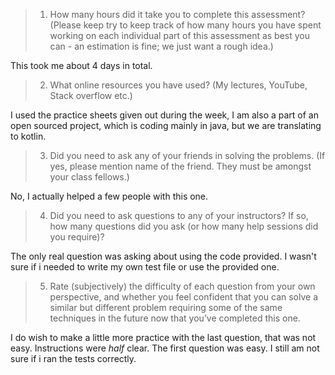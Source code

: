 > 1. How many hours did it take you to complete this assessment? (Please keep try to keep track of how many hours you have spent working on each individual part of this assessment as best you can - an estimation is fine; we just want a rough idea.)

This took me about 4 days in total.
> 2. What online resources you have used? (My lectures, YouTube, Stack overflow etc.)

I used the practice sheets given out during the week, I am also a part of an open sourced project, which is coding mainly in java, but we are translating to kotlin.
> 3. Did you need to ask any of your friends in solving the problems. (If yes, please mention name of the friend. They must be amongst your class fellows.)

No, I actually helped a few people with this one.
> 4. Did you need to ask questions to any of your instructors? If so, how many questions did you ask (or how many help sessions did you require)?

The only real question was asking about using the code provided. I wasn't sure if i needed to write my own test file or use the provided one.
> 5. Rate (subjectively) the difficulty of each question from your own perspective, and whether you feel confident that you can solve a similar but different problem requiring some of the same techniques in the future now that you’ve completed this one.

I do wish to make a little more practice with the last question, that was not easy. Instructions were *half* clear. 
The first question was easy. I still am not sure if i ran the tests correctly.
